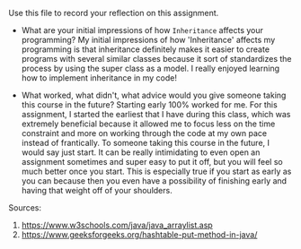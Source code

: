 Use this file to record your reflection on this assignment.

- What are your initial impressions of how `Inheritance` affects your programming?
    My initial impressions of how 'Inheritance' affects my programming is that inheritance definitely makes it easier to create programs with several similar classes because it sort of standardizes the process by using the super class as a model. I really enjoyed learning how to implement inheritance in my code!

- What worked, what didn't, what advice would you give someone taking this course in the future?
    Starting early 100% worked for me. For this assignment, I started the earliest that I have during this class, which was extremely beneficial because it allowed me to focus less on the time constraint and more on working through the code at my own pace instead of frantically. To someone taking this course in the future, I would say just start. It can be really intimidating to even open an assignment sometimes and super easy to put it off, but you will feel so much better once you start. This is especially true if you start as early as you can because then you even have a possibility of finishing early and having that weight off of your shoulders. 

Sources:
1. https://www.w3schools.com/java/java_arraylist.asp 
2. https://www.geeksforgeeks.org/hashtable-put-method-in-java/ 